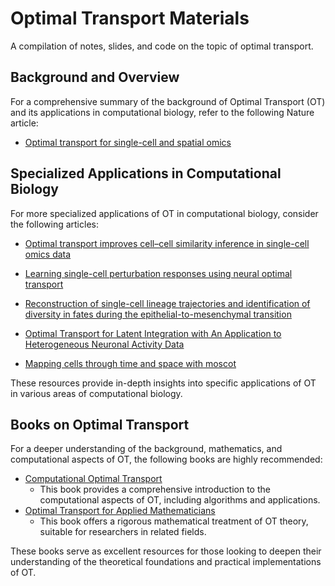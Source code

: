 # Optimal Transport Materials

A compilation of notes, slides, and code on the topic of optimal transport.

## Background and Overview

For a comprehensive summary of the background of Optimal Transport (OT) and its applications in computational biology, refer to the following Nature article:

-   [Optimal transport for single-cell and spatial omics](https://doi.org/10.1038/s43586-024-00345-z)

## Specialized Applications in Computational Biology

For more specialized applications of OT in computational biology, consider the following articles:

-   [Optimal transport improves cell–cell similarity inference in single-cell omics data](https://doi.org/10.1093/bioinformatics/btac084)

-   [Learning single-cell perturbation responses using neural optimal transport](https://doi.org/10.1038/s41592-023-01969-x)

-   [Reconstruction of single-cell lineage trajectories and identification of diversity in fates during the epithelial-to-mesenchymal transition](https://doi.org/10.1073/pnas.2406842121)

-   [Optimal Transport for Latent Integration with An Application to Heterogeneous Neuronal Activity Data](https://doi.org/10.48550/arXiv.2407.00099)

-   [Mapping cells through time and space with moscot](https://doi.org/10.1038/s41586-024-08453-2)

These resources provide in-depth insights into specific applications of OT in various areas of computational biology.

## Books on Optimal Transport

For a deeper understanding of the background, mathematics, and computational aspects of OT, the following books are highly recommended:

-   [Computational Optimal Transport](https://optimaltransport.github.io/book/)
    -   This book provides a comprehensive introduction to the computational aspects of OT, including algorithms and applications.
-   [Optimal Transport for Applied Mathematicians](https://doi.org/10.1007/978-3-319-20828-2)
    -   This book offers a rigorous mathematical treatment of OT theory, suitable for researchers in related fields.

These books serve as excellent resources for those looking to deepen their understanding of the theoretical foundations and practical implementations of OT.
